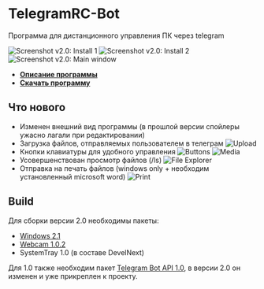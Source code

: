 # TelegramRC-Bot
Программа для дистанционного управления ПК через telegram

![Screenshot v2.0: Install 1](https://user-images.githubusercontent.com/3524731/70854539-4badd080-1ece-11ea-8570-6671c50236d8.png)
![Screenshot v2.0: Install 2](https://sun9-63.userapi.com/c858016/v858016715/1288de/pql91LytdUc.jpg)
![Screenshot v2.0: Main window](https://user-images.githubusercontent.com/3524731/70854609-fd4d0180-1ece-11ea-9d25-41c5876e9c7f.png)

* [**Описание программы**](https://tssaltan.top/1928.telegramrc-bot-удалённое-управление-пк-через-telegram/)
* [**Скачать программу**](https://tssaltan.top/download/1931/)

## Что нового
* Изменен внешний вид программы (в прошлой версии спойлеры ужасно лагали при редактировании)
* Загрузка файлов, отправляемых пользователем в телеграм
![Upload](https://user-images.githubusercontent.com/3524731/70854678-08546180-1ed0-11ea-90ee-11fb2a20b423.png)
* Кнопки клавиатуры для удобного управления
![Buttons](https://user-images.githubusercontent.com/3524731/70854653-8d8b4680-1ecf-11ea-8067-bdff38251084.png)
![Media](https://user-images.githubusercontent.com/3524731/70854681-16a27d80-1ed0-11ea-9bf1-60fc5294dc9e.png)
* Усовершенствован просмотр файлов (/ls)
![File Explorer](https://user-images.githubusercontent.com/3524731/70854658-ac89d880-1ecf-11ea-9199-e990b0fc9299.png)
* Отправка на печать файлов (windows only + необходим установленный microsoft word)
![Print](https://user-images.githubusercontent.com/3524731/70854668-d511d280-1ecf-11ea-9a5d-411801cdee16.png)

## Build
Для сборки версии 2.0 необходимы пакеты:
* [Windows 2.1](https://github.com/TsSaltan/DevelNext-Windows/releases/tag/2.1)
* [Webcam 1.0.2](https://github.com/jphp-group/jphp-webcam-ext/releases/tag/1.0.3)
* SystemTray 1.0 (в составе DevelNext)

Для 1.0 также необходим пакет [Telegram Bot API 1.0](https://github.com/broelik/jphp-telegram-bot-api/releases/tag/1.0.0), в версии 2.0 он изменен и уже прикреплен к проекту.
